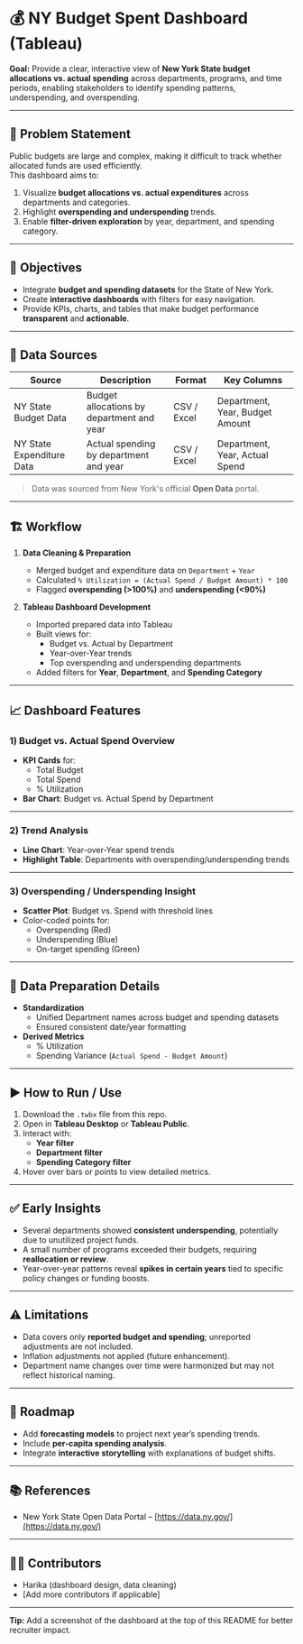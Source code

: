 # 💰 NY Budget Spent Dashboard (Tableau)

**Goal:** Provide a clear, interactive view of **New York State budget allocations vs. actual spending** across departments, programs, and time periods, enabling stakeholders to identify spending patterns, underspending, and overspending.

---

## 🔎 Problem Statement

Public budgets are large and complex, making it difficult to track whether allocated funds are used efficiently.  
This dashboard aims to:

1. Visualize **budget allocations vs. actual expenditures** across departments and categories.
2. Highlight **overspending and underspending** trends.
3. Enable **filter-driven exploration** by year, department, and spending category.

---

## 🎯 Objectives

- Integrate **budget and spending datasets** for the State of New York.
- Create **interactive dashboards** with filters for easy navigation.
- Provide KPIs, charts, and tables that make budget performance **transparent** and **actionable**.

---

## 🧩 Data Sources

| Source | Description | Format | Key Columns |
|--------|-------------|--------|-------------|
| NY State Budget Data | Budget allocations by department and year | CSV / Excel | Department, Year, Budget Amount |
| NY State Expenditure Data | Actual spending by department and year | CSV / Excel | Department, Year, Actual Spend |

> Data was sourced from New York's official **Open Data** portal.

---

## 🏗️ Workflow

1. **Data Cleaning & Preparation**  
   - Merged budget and expenditure data on `Department` + `Year`  
   - Calculated `% Utilization = (Actual Spend / Budget Amount) * 100`  
   - Flagged **overspending (>100%)** and **underspending (<90%)**

2. **Tableau Dashboard Development**  
   - Imported prepared data into Tableau  
   - Built views for:
     - Budget vs. Actual by Department
     - Year-over-Year trends
     - Top overspending and underspending departments
   - Added filters for **Year**, **Department**, and **Spending Category**

---

## 📈 Dashboard Features

### 1) **Budget vs. Actual Spend Overview**
- **KPI Cards** for:
  - Total Budget
  - Total Spend
  - % Utilization
- **Bar Chart**: Budget vs. Actual Spend by Department

---

### 2) **Trend Analysis**
- **Line Chart**: Year-over-Year spend trends
- **Highlight Table**: Departments with overspending/underspending trends

---

### 3) **Overspending / Underspending Insight**
- **Scatter Plot**: Budget vs. Spend with threshold lines
- Color-coded points for:
  - Overspending (Red)
  - Underspending (Blue)
  - On-target spending (Green)

---

## 🔧 Data Preparation Details

- **Standardization**
  - Unified Department names across budget and spending datasets
  - Ensured consistent date/year formatting
- **Derived Metrics**
  - % Utilization
  - Spending Variance (`Actual Spend - Budget Amount`)

---

## ▶️ How to Run / Use

1. Download the `.twbx` file from this repo.
2. Open in **Tableau Desktop** or **Tableau Public**.
3. Interact with:
   - **Year filter**
   - **Department filter**
   - **Spending Category filter**
4. Hover over bars or points to view detailed metrics.

---

## ✅ Early Insights

- Several departments showed **consistent underspending**, potentially due to unutilized project funds.
- A small number of programs exceeded their budgets, requiring **reallocation or review**.
- Year-over-year patterns reveal **spikes in certain years** tied to specific policy changes or funding boosts.

---

## ⚠️ Limitations

- Data covers only **reported budget and spending**; unreported adjustments are not included.
- Inflation adjustments not applied (future enhancement).
- Department name changes over time were harmonized but may not reflect historical naming.

---

## 🧭 Roadmap

- Add **forecasting models** to project next year’s spending trends.
- Include **per-capita spending analysis**.
- Integrate **interactive storytelling** with explanations of budget shifts.

---

## 📚 References

- New York State Open Data Portal – [https://data.ny.gov/](https://data.ny.gov/)

---

## 🧑‍💻 Contributors

- Harika (dashboard design, data cleaning)
- [Add more contributors if applicable]

---

**Tip:** Add a screenshot of the dashboard at the top of this README for better recruiter impact.

